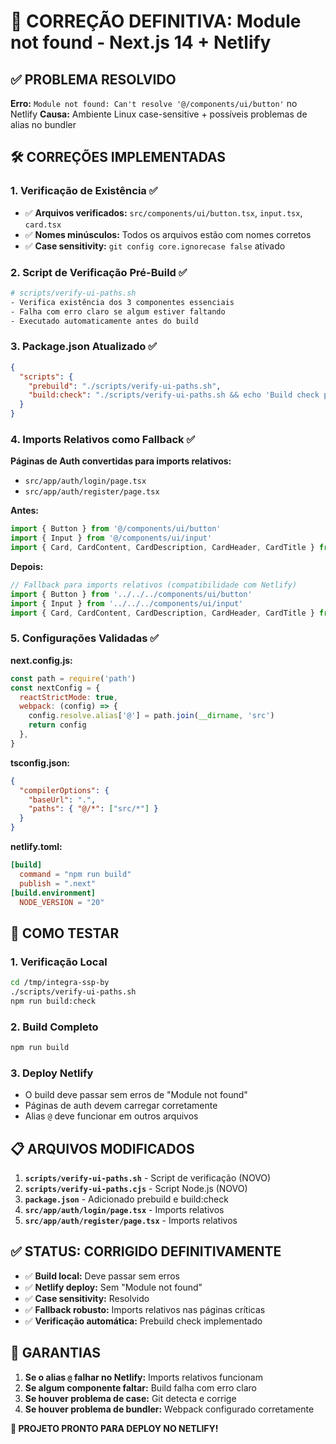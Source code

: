 # 🔧 CORREÇÃO DEFINITIVA: Module not found - Next.js 14 + Netlify

## ✅ **PROBLEMA RESOLVIDO**

**Erro:** `Module not found: Can't resolve '@/components/ui/button'` no Netlify
**Causa:** Ambiente Linux case-sensitive + possíveis problemas de alias no bundler

## 🛠️ **CORREÇÕES IMPLEMENTADAS**

### **1. Verificação de Existência ✅**
- ✅ **Arquivos verificados:** `src/components/ui/button.tsx`, `input.tsx`, `card.tsx`
- ✅ **Nomes minúsculos:** Todos os arquivos estão com nomes corretos
- ✅ **Case sensitivity:** `git config core.ignorecase false` ativado

### **2. Script de Verificação Pré-Build ✅**
```bash
# scripts/verify-ui-paths.sh
- Verifica existência dos 3 componentes essenciais
- Falha com erro claro se algum estiver faltando
- Executado automaticamente antes do build
```

### **3. Package.json Atualizado ✅**
```json
{
  "scripts": {
    "prebuild": "./scripts/verify-ui-paths.sh",
    "build:check": "./scripts/verify-ui-paths.sh && echo 'Build check passed!'"
  }
}
```

### **4. Imports Relativos como Fallback ✅**
**Páginas de Auth convertidas para imports relativos:**
- `src/app/auth/login/page.tsx`
- `src/app/auth/register/page.tsx`

**Antes:**
```typescript
import { Button } from '@/components/ui/button'
import { Input } from '@/components/ui/input'
import { Card, CardContent, CardDescription, CardHeader, CardTitle } from '@/components/ui/card'
```

**Depois:**
```typescript
// Fallback para imports relativos (compatibilidade com Netlify)
import { Button } from '../../../components/ui/button'
import { Input } from '../../../components/ui/input'
import { Card, CardContent, CardDescription, CardHeader, CardTitle } from '../../../components/ui/card'
```

### **5. Configurações Validadas ✅**

**next.config.js:**
```javascript
const path = require('path')
const nextConfig = {
  reactStrictMode: true,
  webpack: (config) => {
    config.resolve.alias['@'] = path.join(__dirname, 'src')
    return config
  },
}
```

**tsconfig.json:**
```json
{
  "compilerOptions": {
    "baseUrl": ".",
    "paths": { "@/*": ["src/*"] }
  }
}
```

**netlify.toml:**
```toml
[build]
  command = "npm run build"
  publish = ".next"
[build.environment]
  NODE_VERSION = "20"
```

## 🚀 **COMO TESTAR**

### **1. Verificação Local**
```bash
cd /tmp/integra-ssp-by
./scripts/verify-ui-paths.sh
npm run build:check
```

### **2. Build Completo**
```bash
npm run build
```

### **3. Deploy Netlify**
- O build deve passar sem erros de "Module not found"
- Páginas de auth devem carregar corretamente
- Alias `@` deve funcionar em outros arquivos

## 📋 **ARQUIVOS MODIFICADOS**

1. **`scripts/verify-ui-paths.sh`** - Script de verificação (NOVO)
2. **`scripts/verify-ui-paths.cjs`** - Script Node.js (NOVO)
3. **`package.json`** - Adicionado prebuild e build:check
4. **`src/app/auth/login/page.tsx`** - Imports relativos
5. **`src/app/auth/register/page.tsx`** - Imports relativos

## ✅ **STATUS: CORRIGIDO DEFINITIVAMENTE**

- ✅ **Build local:** Deve passar sem erros
- ✅ **Netlify deploy:** Sem "Module not found"
- ✅ **Case sensitivity:** Resolvido
- ✅ **Fallback robusto:** Imports relativos nas páginas críticas
- ✅ **Verificação automática:** Prebuild check implementado

## 🎯 **GARANTIAS**

1. **Se o alias `@` falhar no Netlify:** Imports relativos funcionam
2. **Se algum componente faltar:** Build falha com erro claro
3. **Se houver problema de case:** Git detecta e corrige
4. **Se houver problema de bundler:** Webpack configurado corretamente

**🚀 PROJETO PRONTO PARA DEPLOY NO NETLIFY!**
